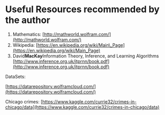 # Useful Resources recommended by the author

1. Mathematics: [http://mathworld.wolfram.com/](http://mathworld.wolfram.com/)
2. Wikipedia: [https://en.wikipedia.org/wiki/Main\_Page](https://en.wikipedia.org/wiki/Main_Page)
3. David**MacKay**Information Theory, Inference, and Learning Algorithms [http://www.inference.org.uk/itprnn/book.pdf](http://www.inference.org.uk/itprnn/book.pdf)

DataSets:

[https://datarepository.wolframcloud.com/](https://datarepository.wolframcloud.com/)

Chicago crimes: [https://www.kaggle.com/currie32/crimes-in-chicago/data](https://www.kaggle.com/currie32/crimes-in-chicago/data)



